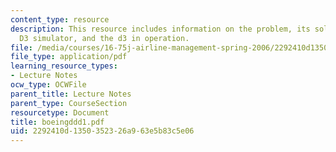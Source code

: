 ```yaml
---
content_type: resource
description: This resource includes information on the problem, its solution, boings
  D3 simulator, and the d3 in operation.
file: /media/courses/16-75j-airline-management-spring-2006/2292410d1350352326a963e5b83c5e06_boeingddd1.pdf
file_type: application/pdf
learning_resource_types:
- Lecture Notes
ocw_type: OCWFile
parent_title: Lecture Notes
parent_type: CourseSection
resourcetype: Document
title: boeingddd1.pdf
uid: 2292410d-1350-3523-26a9-63e5b83c5e06
---
```

